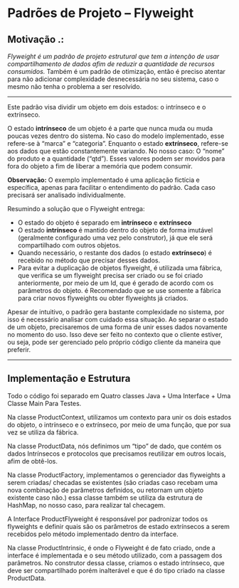 # Padrões de Projeto – Flyweight
 
## Motivação .:
 
*Flyweight é um padrão de projeto estrutural que tem a intenção de usar compartilhamento de dados afim de reduzir a quantidade de recursos consumidos.*
Também é um padrão de otimização, então é preciso atentar para não adicionar complexidade desnecessária no seu sistema, caso o mesmo não tenha o problema a ser resolvido.
 
---
Este padrão visa dividir um objeto em dois estados: o intrínseco e o extrínseco.
 
O estado **intrínseco** de um objeto é a parte que nunca muda ou muda poucas vezes dentro do sistema. No caso do modelo implementado, esse refere-se à “marca” e “categoria”.
Enquanto o estado **extrínseco**, refere-se aos dados que estão constantemente variando. No nosso caso: O “nome” do produto e a quantidade (“qtd”). Esses valores podem ser movidos para fora do objeto a fim de liberar a memória que podem consumir.
 
**Observação:** O exemplo implementado é uma aplicação fictícia e específica, apenas para facilitar o entendimento do padrão. Cada caso precisará ser analisado individualmente.
 
Resumindo a solução que o Flyweight entrega: 
- O estado do objeto é separado em **intrínseco** e **extrínseco**
- O estado **intrínseco** é mantido dentro do objeto de forma imutável (geralmente configurado uma vez pelo construtor), já que ele será compartilhado com outros objetos.
- Quando necessário, o restante dos dados (o estado **extrínseco**) é recebido no método que precisar desses dados.
- Para evitar a duplicação de objetos flyweight, é utilizada uma fábrica, que verifica se um flyweight precisa ser criado ou se foi criado anteriormente, por meio de um Id, que é gerado de acordo com os parâmetros do objeto. é Recomendado que se use somente a fábrica para criar novos flyweights ou obter flyweights já criados. 
 
Apesar de intuitivo, o padrão gera bastante complexidade no sistema, por isso é necessário analisar com cuidado essa situação. Ao separar o estado de um objeto, precisaremos de uma forma de unir esses dados novamente no momento do uso. Isso deve ser feito no contexto que o cliente estiver, ou seja, pode ser gerenciado pelo próprio código cliente da maneira que preferir.
 
 
---
 

## Implementação e Estrutura


 Todo o código foi separado em Quatro classes Java + Uma Interface +  Uma Classe Main Para Testes.

 Na classe ProductContext, utilizamos um contexto para unir os dois estados do objeto, o intrínseco e o extrínseco, por meio de uma função, que por sua vez se utiliza da fábrica.

 Na classe ProductData, nós definimos um “tipo” de dado, que contém os dados Intrínsecos e protocolos que precisamos reutilizar em outros locais, afim de obtê-los. 

Na classe ProductFactory, implementamos o gerenciador das flyweights a serem criadas/ checadas se existentes (são criadas caso recebam uma nova combinação de parâmetros definidos, ou retornam um objeto existente caso não.) essa classe também se utiliza da estrutura de HashMap, no nosso caso, para realizar tal checagem.

A Interface ProductFlyweight é responsável por padronizar todos os flyweights e definir quais são os parâmetros de estado extrínsecos a serem recebidos pelo método implementado dentro da interface. 

Na classe ProductIntrinsic, é onde o Flyweight é de fato criado, onde a interface é implementada e o seu método utilizado, com a passagem dos parâmetros. No construtor dessa classe, criamos o estado intrínseco, que deve ser compartilhado porém inalterável e que é do tipo criado na classe ProductData. 
